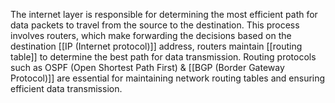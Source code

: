 The internet layer is responsible for determining the most efficient path for data packets to travel from the source to the destination. This process involves routers, which make forwarding the decisions based on the destination [[IP (Internet protocol)]] address, routers maintain [[routing table]] to determine the best path for data transmission. Routing protocols such as OSPF (Open Shortest Path First) & [[BGP (Border Gateway Protocol)]] are essential for maintaining network routing tables and ensuring efficient data transmission.